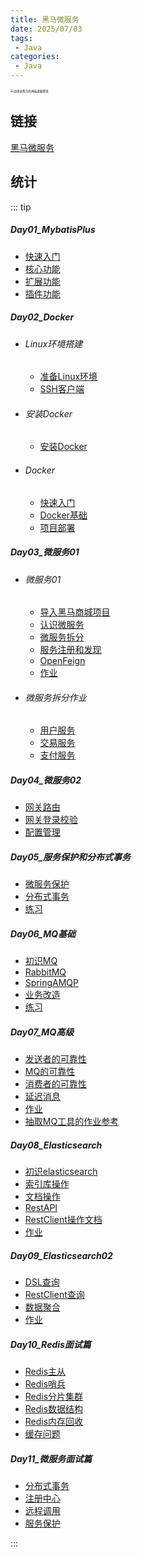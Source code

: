 ```yaml
---
title: 黑马微服务
date: 2025/07/03
tags:
 - Java
categories:
 - Java
---
```


<img src="https://bizhi1.com/wp-content/uploads/2025/03/anime-girl-moon-temple-desktop-wallpaper.jpg" alt="动漫女孩月亮神庙桌面壁纸" style="zoom:33%;" />

## 链接

[黑马微服务](/docs/Java/Heima/Microservices/Day01_MybatisPlus/1-MybatisPlus.html)

## 统计

::: tip

##### Day01_MybatisPlus

- [快速入门](/docs/Java/Heima/Microservices/Day01_MybatisPlus/1-MybatisPlus.html)
- [核心功能](/docs/Java/Heima/Microservices/Day01_MybatisPlus/2-MybatisPlus.html)
- [扩展功能](/docs/Java/Heima/Microservices/Day01_MybatisPlus/3-MybatisPlus.html)
- [插件功能](/docs/Java/Heima/Microservices/Day01_MybatisPlus/4-MybatisPlus.html)

##### Day02_Docker

- ###### Linux环境搭建

  - [准备Linux环境](/docs/Java/Heima/Microservices/Day02_Docker/1_Linux/1-Linux.html)
  - [SSH客户端](/docs/Java/Heima/Microservices/Day02_Docker/1_Linux/2-Linux.html)

- ###### 安装Docker

  - [安装Docker](/docs/Java/Heima/Microservices/Day02_Docker/2_Docker_Install/1-Docker_Install.html)

- ###### Docker

  - [快速入门](/docs/Java/Heima/Microservices/Day02_Docker/3_Docker/1-Docker.html)
  - [Docker基础](/docs/Java/Heima/Microservices/Day02_Docker/3_Docker/2-Docker.html)
  - [项目部署](/docs/Java/Heima/Microservices/Day02_Docker/3_Docker/3-Docker.html)

##### Day03_微服务01

- ###### 微服务01

  - [导入黑马商城项目](/docs/Java/Heima/Microservices/Day03_Microservices/1_Microservices/1-Microservices.html)
  - [认识微服务](/docs/Java/Heima/Microservices/Day03_Microservices/1_Microservices/2-Microservices.html)
  - [微服务拆分](/docs/Java/Heima/Microservices/Day03_Microservices/1_Microservices/3-Microservices.html)
  - [服务注册和发现](/docs/Java/Heima/Microservices/Day03_Microservices/1_Microservices/4-Microservices.html)
  - [OpenFeign](/docs/Java/Heima/Microservices/Day03_Microservices/1_Microservices/5-Microservices.html)
  - [作业](/docs/Java/Heima/Microservices/Day03_Microservices/1_Microservices/6-Microservices.html)

- ###### 微服务拆分作业

  - [用户服务](/docs/Java/Heima/Microservices/Day03_Microservices/2_Microservices/1-Microservices.html)
  - [交易服务](/docs/Java/Heima/Microservices/Day03_Microservices/2_Microservices/2-Microservices.html)
  - [支付服务](/docs/Java/Heima/Microservices/Day03_Microservices/2_Microservices/3-Microservices.html)

##### Day04_微服务02

- [网关路由](/docs/Java/Heima/Microservices/Day04_Microservices/1-Microservices.html)
- [网关登录校验](/docs/Java/Heima/Microservices/Day04_Microservices/2-Microservices.html)
- [配置管理](/docs/Java/Heima/Microservices/Day04_Microservices/3-Microservices.html)

##### Day05_服务保护和分布式事务

- [微服务保护](/docs/Java/Heima/Microservices/Day05_SP_DT/1-SP_DT.html)
- [分布式事务](/docs/Java/Heima/Microservices/Day05_SP_DT/2-SP_DT.html)
- [练习](/docs/Java/Heima/Microservices/Day05_SP_DT/3-SP_DT.html)

##### Day06_MQ基础

- [初识MQ](/docs/Java/Heima/Microservices/Day06_MqBasic/1-MqBasic.html)
- [RabbitMQ](/docs/Java/Heima/Microservices/Day06_MqBasic/2-MqBasic.html)
- [SpringAMQP](/docs/Java/Heima/Microservices/Day06_MqBasic/3-MqBasic.html)
- [业务改造](/docs/Java/Heima/Microservices/Day06_MqBasic/4-MqBasic.html)
- [练习](/docs/Java/Heima/Microservices/Day06_MqBasic/5-MqBasic.html)

##### Day07_MQ高级

- [发送者的可靠性](/docs/Java/Heima/Microservices/Day07_MqAdvanced/1-MqAdvanced.html)
- [MQ的可靠性](/docs/Java/Heima/Microservices/Day07_MqAdvanced/2-MqAdvanced.html)
- [消费者的可靠性](/docs/Java/Heima/Microservices/Day07_MqAdvanced/3-MqAdvanced.html)
- [延迟消息](/docs/Java/Heima/Microservices/Day07_MqAdvanced/4-MqAdvanced.html)
- [作业](/docs/Java/Heima/Microservices/Day07_MqAdvanced/5-MqAdvanced.html)
- [抽取MQ工具的作业参考](/docs/Java/Heima/Microservices/Day07_MqAdvanced/6-MqAdvanced.html)

##### Day08_Elasticsearch

- [初识elasticsearch](/docs/Java/Heima/Microservices/Day08_Elasticsearch/1-Elasticsearch.html)
- [索引库操作](/docs/Java/Heima/Microservices/Day08_Elasticsearch/2-Elasticsearch.html)
- [文档操作](/docs/Java/Heima/Microservices/Day08_Elasticsearch/3-Elasticsearch.html)
- [RestAPI](/docs/Java/Heima/Microservices/Day08_Elasticsearch/4-Elasticsearch.html)
- [RestClient操作文档](/docs/Java/Heima/Microservices/Day08_Elasticsearch/5-Elasticsearch.html)
- [作业](/docs/Java/Heima/Microservices/Day08_Elasticsearch/6-Elasticsearch.html)

##### Day09_Elasticsearch02

- [DSL查询](/docs/Java/Heima/Microservices/Day09_Elasticsearch02/1-Elasticsearch02.html)
- [RestClient查询](/docs/Java/Heima/Microservices/Day09_Elasticsearch02/2-Elasticsearch02.html)
- [数据聚合](/docs/Java/Heima/Microservices/Day09_Elasticsearch02/3-Elasticsearch02.html)
- [作业](/docs/Java/Heima/Microservices/Day09_Elasticsearch02/4-Elasticsearch02.html)

##### Day10_Redis面试篇

- [Redis主从](/docs/Java/Heima/Microservices/Day10_RedisInterview/1-RedisInterview.html)
- [Redis哨兵](/docs/Java/Heima/Microservices/Day10_RedisInterview/2-RedisInterview.html)
- [Redis分片集群](/docs/Java/Heima/Microservices/Day10_RedisInterview/3-RedisInterview.html)
- [Redis数据结构](/docs/Java/Heima/Microservices/Day10_RedisInterview/4-RedisInterview.html)
- [Redis内存回收](/docs/Java/Heima/Microservices/Day10_RedisInterview/5-RedisInterview.html)
- [缓存问题](/docs/Java/Heima/Microservices/Day10_RedisInterview/6-RedisInterview.html)

##### Day11_微服务面试篇

- [分布式事务](/docs/Java/Heima/Microservices/Day11_MicroservicesInterview/1-MicroservicesInterview.html)
- [注册中心](/docs/Java/Heima/Microservices/Day11_MicroservicesInterview/2-MicroservicesInterview.html)
- [远程调用](/docs/Java/Heima/Microservices/Day11_MicroservicesInterview/3-MicroservicesInterview.html)
- [服务保护](/docs/Java/Heima/Microservices/Day11_MicroservicesInterview/4-MicroservicesInterview.html)

:::